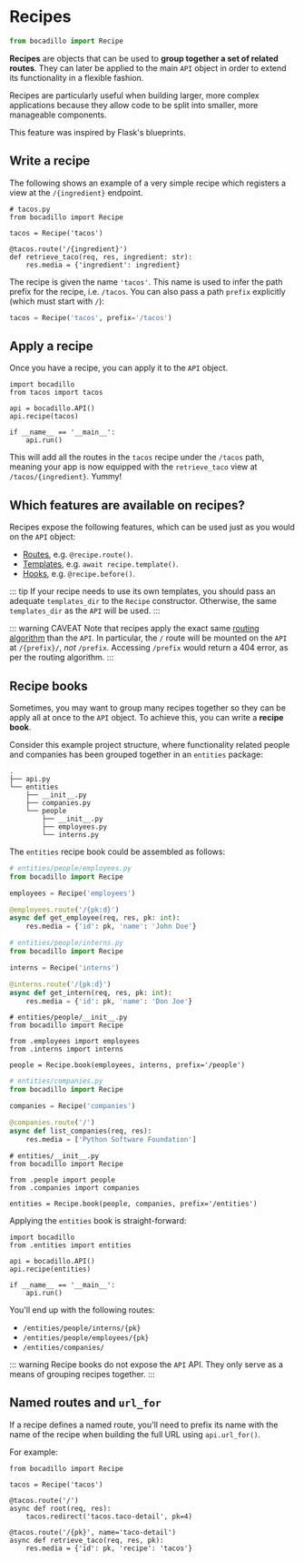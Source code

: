 # Recipes

```python
from bocadillo import Recipe
```

**Recipes** are objects that can be used to **group together a set of related routes**. They can later be applied to the main `API` object in order to extend its functionality in a flexible fashion.

Recipes are particularly useful when building larger, more complex applications because they allow code to be split into smaller, more manageable components.

This feature was inspired by Flask's blueprints.

## Write a recipe

The following shows an example of a very simple recipe which registers a view at the `/{ingredient}` endpoint.

```python{4}
# tacos.py
from bocadillo import Recipe

tacos = Recipe('tacos')

@tacos.route('/{ingredient}')
def retrieve_taco(req, res, ingredient: str):
    res.media = {'ingredient': ingredient}
```

The recipe is given the name `'tacos'`. This name is used to infer the path prefix for the recipe, i.e. `/tacos`. You can also pass a path `prefix` explicitly (which must start with `/`):

```python
tacos = Recipe('tacos', prefix='/tacos')
```

## Apply a recipe

Once you have a recipe, you can apply it to the `API` object.

```python{5}
import bocadillo
from tacos import tacos

api = bocadillo.API()
api.recipe(tacos)

if __name__ == '__main__':
    api.run()
```

This will add all the routes in the `tacos` recipe under the `/tacos` path, meaning your app is now equipped with the `retrieve_taco` view at `/tacos/{ingredient}`. Yummy!

## Which features are available on recipes?

Recipes expose the following features, which can be used just as you would on the `API` object:

- [Routes](../http/routes-url-design.md), e.g. `@recipe.route()`.
- [Templates](./templates.md), e.g. `await recipe.template()`.
- [Hooks](../http/hooks.md), e.g. `@recipe.before()`.

::: tip
If your recipe needs to use its own templates, you should pass an adequate `templates_dir` to the `Recipe` constructor. Otherwise, the same `templates_dir` as the `API` will be used.
:::

::: warning CAVEAT
Note that recipes apply the exact same [routing algorithm](../http/routes-url-design.md#how-are-requests-processed) than the `API`. In particular, the `/` route will be mounted on the `API` at `/{prefix}/`, *not* `/prefix`. Accessing `/prefix` would return a 404 error, as per the routing algorithm.
:::

## Recipe books

Sometimes, you may want to group many recipes together so they can be apply all at once to the `API` object. To achieve this, you can write a **recipe book**.

Consider this example project structure, where functionality related people and companies has been grouped together in an `entities` package:

```
.
├── api.py
└── entities
    ├── __init__.py
    ├── companies.py
    └── people
        ├── __init__.py
        ├── employees.py
        └── interns.py
``` 

The `entities` recipe book could be assembled as follows:

```python
# entities/people/employees.py
from bocadillo import Recipe

employees = Recipe('employees')

@employees.route('/{pk:d}')
async def get_employee(req, res, pk: int):
    res.media = {'id': pk, 'name': 'John Doe'}
```

```python
# entities/people/interns.py
from bocadillo import Recipe

interns = Recipe('interns')

@interns.route('/{pk:d}')
async def get_intern(req, res, pk: int):
    res.media = {'id': pk, 'name': 'Don Joe'}
```

```python{7}
# entities/people/__init__.py
from bocadillo import Recipe

from .employees import employees
from .interns import interns

people = Recipe.book(employees, interns, prefix='/people')
```

```python
# entities/companies.py
from bocadillo import Recipe

companies = Recipe('companies')

@companies.route('/')
async def list_companies(req, res):
    res.media = ['Python Software Foundation']
```

```python{7}
# entities/__init__.py
from bocadillo import Recipe

from .people import people
from .companies import companies

entities = Recipe.book(people, companies, prefix='/entities')
```

Applying the `entities` book is straight-forward:

```python{5}
import bocadillo
from .entities import entities

api = bocadillo.API()
api.recipe(entities)

if __name__ == '__main__':
    api.run()
```

You'll end up with the following routes:

- `/entities/people/interns/{pk}`
- `/entities/people/employees/{pk}`
- `/entities/companies/`

::: warning
Recipe books do not expose the `API` API. They only serve as a means of grouping recipes together.
:::

## Named routes and `url_for`

If a recipe defines a named route, you'll need to prefix its name with the name of the recipe when building the full URL using `api.url_for()`.

For example:

```python{7}
from bocadillo import Recipe

tacos = Recipe('tacos')

@tacos.route('/')
async def root(req, res):
    tacos.redirect('tacos.taco-detail', pk=4)

@tacos.route('/{pk}', name='taco-detail')
async def retrieve_taco(req, res, pk):
    res.media = {'id': pk, 'recipe': 'tacos'}
```
